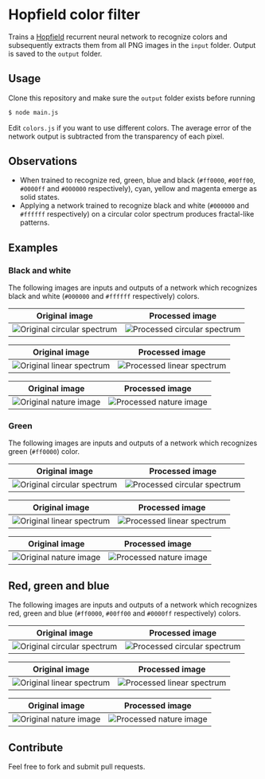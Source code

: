 # Hopfield color filter

Trains a [Hopfield](http://en.wikipedia.org/wiki/Hopfield_network) recurrent neural network to recognize colors and subsequently extracts them from all PNG images in the ```input``` folder. Output is saved to the ```output``` folder.

## Usage

Clone this repository and make sure the ```output``` folder exists before running

```bash
$ node main.js
```

Edit ```colors.js``` if you want to use different colors. The average error of the network output is subtracted from the transparency of each pixel.

## Observations

* When trained to recognize red, green, blue and black (```#ff0000```, ```#00ff00```, ```#0000ff``` and ```#000000``` respectively), cyan, yellow and magenta emerge as solid states.
* Applying a network trained to recognize black and white (```#000000``` and ```#ffffff``` respectively) on a circular color spectrum produces fractal-like patterns.

## Examples

### Black and white

The following images are inputs and outputs of a network which recognizes black and white (```#000000``` and ```#ffffff``` respectively) colors.

Original image | Processed image
:-------------:|:--------------:
![Original circular spectrum](https://raw.github.com/mateogianolio/hopfield-color-filter/master/input/spectrum.png) | ![Processed circular spectrum](https://raw.github.com/mateogianolio/hopfield-color-filter/master/examples/spectrum-g.png)

Original image | Processed image
:-------------:|:--------------:
![Original linear spectrum](https://raw.github.com/mateogianolio/hopfield-color-filter/master/input/spectrum-linear.png) | ![Processed linear spectrum](https://raw.github.com/mateogianolio/hopfield-color-filter/master/examples/spectrum-linear-g.png)

Original image | Processed image
:-------------:|:--------------:
![Original nature image](https://raw.github.com/mateogianolio/hopfield-color-filter/master/input/nature.png) | ![Processed nature image](https://raw.github.com/mateogianolio/hopfield-color-filter/master/examples/nature-g.png)

### Green

The following images are inputs and outputs of a network which recognizes green (```#ff0000```) color.

Original image | Processed image
:-------------:|:--------------:
![Original circular spectrum](https://raw.github.com/mateogianolio/hopfield-color-filter/master/input/spectrum.png) | ![Processed circular spectrum](https://raw.github.com/mateogianolio/hopfield-color-filter/master/examples/spectrum-g.png)

Original image | Processed image
:-------------:|:--------------:
![Original linear spectrum](https://raw.github.com/mateogianolio/hopfield-color-filter/master/input/spectrum-linear.png) | ![Processed linear spectrum](https://raw.github.com/mateogianolio/hopfield-color-filter/master/examples/spectrum-linear-g.png)

Original image | Processed image
:-------------:|:--------------:
![Original nature image](https://raw.github.com/mateogianolio/hopfield-color-filter/master/input/nature.png) | ![Processed nature image](https://raw.github.com/mateogianolio/hopfield-color-filter/master/examples/nature-g.png)

## Red, green and blue

The following images are inputs and outputs of a network which recognizes red, green and blue (```#ff0000```, ```#00ff00``` and ```#0000ff``` respectively) colors.

Original image | Processed image
:-------------:|:--------------:
![Original circular spectrum](https://raw.github.com/mateogianolio/hopfield-color-filter/master/input/spectrum.png) | ![Processed circular spectrum](https://raw.github.com/mateogianolio/hopfield-color-filter/master/examples/spectrum-rgb.png)

Original image | Processed image
:-------------:|:--------------:
![Original linear spectrum](https://raw.github.com/mateogianolio/hopfield-color-filter/master/input/spectrum-linear.png) | ![Processed linear spectrum](https://raw.github.com/mateogianolio/hopfield-color-filter/master/examples/spectrum-linear-rgb.png)

Original image | Processed image
:-------------:|:--------------:
![Original nature image](https://raw.github.com/mateogianolio/hopfield-color-filter/master/input/nature.png) | ![Processed nature image](https://raw.github.com/mateogianolio/hopfield-color-filter/master/examples/nature-rgb.png)

## Contribute

Feel free to fork and submit pull requests.
